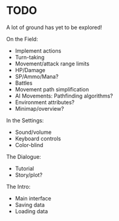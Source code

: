 TODO
====

A lot of ground has yet to be explored!

On the Field:
- Implement actions
- Turn-taking
- Movement/attack range limits
- HP/Damage
- SP/Ammo/Mana?
- Battles
- Movement path simplification
- AI Movements: Pathfinding algorithms?
- Environment attributes?
- Minimap/overview?


In the Settings:
- Sound/volume
- Keyboard controls
- Color-blind


The Dialogue:
- Tutorial
- Story/plot?


The Intro:
- Main interface
- Saving data
- Loading data
